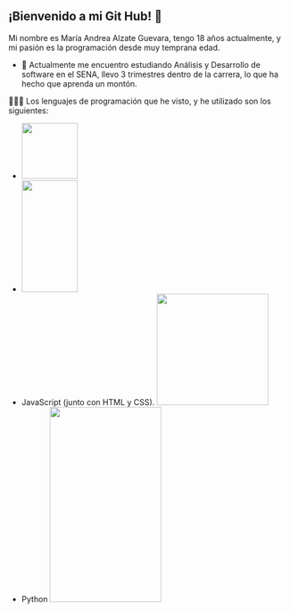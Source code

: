 ## **¡Bienvenido a mi Git Hub!** 👋

Mi nombre es María Andrea Alzate Guevara, tengo 18 años actualmente, y mi pasión es la programación desde muy temprana edad.

- 🌱 Actualmente me encuentro estudiando Análisis y Desarrollo de software en el SENA, llevo 3 trimestres dentro de la carrera, lo que ha hecho que aprenda un montón.


👩🏼‍💻 Los lenguajes de programación que he visto, y he utilizado son los siguientes:
+ <img src="https://upload.wikimedia.org/wikipedia/commons/thumb/1/18/ISO_C%2B%2B_Logo.svg/1822px-ISO_C%2B%2B_Logo.svg.png" height="100" width="100">
+ <img src="https://upload.wikimedia.org/wikipedia/commons/thumb/2/27/PHP-logo.svg/2560px-PHP-logo.svg.png" height="200" width="100">
+ JavaScript (junto con HTML y CSS). <img src="[https://w7.pngwing.com/pngs/585/981/png-transparent-html-js-and-css-logo-cascading-style-sheets-javascript-html-css3-jquery-logo-miscellaneous-text-trademark.png](https://www.vhv.rs/dpng/d/497-4972026_html5-banner-ads-html-css-javascript-logo-png.png)" height="200" width="200">
+ Python <img src="https://1000logos.net/wp-content/uploads/2020/08/Python-Logo.png" height="350" width="200">

